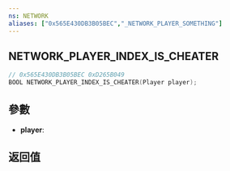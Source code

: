 ```yaml
---
ns: NETWORK
aliases: ["0x565E430DB3B05BEC","_NETWORK_PLAYER_SOMETHING"]
---
```

## NETWORK_PLAYER_INDEX_IS_CHEATER

```c
// 0x565E430DB3B05BEC 0xD265B049
BOOL NETWORK_PLAYER_INDEX_IS_CHEATER(Player player);
```

## 參數
* **player**: 

## 返回值
